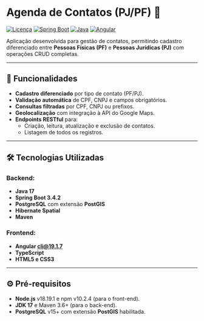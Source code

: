 # Agenda de Contatos (PJ/PF) 📒

[![Licença](https://img.shields.io/badge/license-MIT-blue)](LICENSE)
[![Spring Boot](https://img.shields.io/badge/Spring%20Boot-3.4.2-brightgreen)](https://spring.io/projects/spring-boot)
[![Java](https://img.shields.io/badge/Java-17-orange)](https://www.oracle.com/java/)
[![Angular](https://img.shields.io/badge/Angular-15-red)](https://angular.io/)

Aplicação desenvolvida para gestão de contatos, permitindo cadastro diferenciado entre **Pessoas Físicas (PF)** e **Pessoas Jurídicas (PJ)** com operações CRUD completas.

---

## 🚀 Funcionalidades

- **Cadastro diferenciado** por tipo de contato (PF/PJ).
- **Validação automática** de CPF, CNPJ e campos obrigatórios.
- **Consultas filtradas** por CPF, CNPJ ou prefixos.
- **Geolocalização** com integração à API do Google Maps.
- **Endpoints RESTful** para:
  - Criação, leitura, atualização e exclusão de contatos.
  - Listagem de todos os registros.

---

## 🛠️ Tecnologias Utilizadas

### Backend:

- **Java 17**
- **Spring Boot 3.4.2**
- **PostgreSQL** com extensão **PostGIS**
- **Hibernate Spatial**
- **Maven**

### Frontend:

- **Angular cli@19.1.7**
- **TypeScript**
- **HTML5 e CSS3**

---

## ⚙️ Pré-requisitos

- **Node.js** v18.19.1 e npm v10.2.4 (para o front-end).
- **JDK 17** e Maven 3.6+ (para o back-end).
- **PostgreSQL** v15+ com extensão **PostGIS** habilitada.
